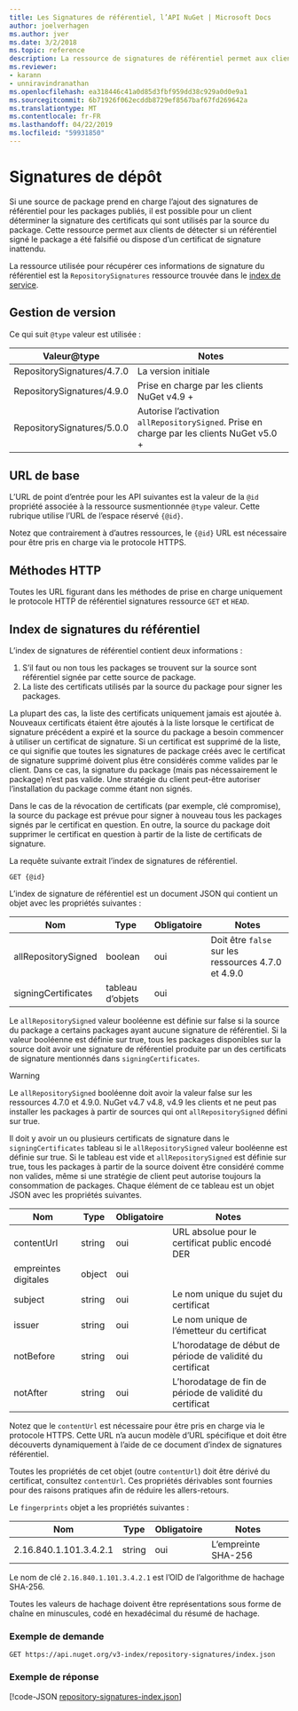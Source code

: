 ```yaml
---
title: Les Signatures de référentiel, l’API NuGet | Microsoft Docs
author: joelverhagen
ms.author: jver
ms.date: 3/2/2018
ms.topic: reference
description: La ressource de signatures de référentiel permet aux clients de sources de package annoncer leur référentiel fonctionnalités de signature.
ms.reviewer:
- karann
- unniravindranathan
ms.openlocfilehash: ea318446c41a0d85d3fbf959dd38c929a0d0e9a1
ms.sourcegitcommit: 6b71926f062ecddb8729ef8567baf67fd269642a
ms.translationtype: MT
ms.contentlocale: fr-FR
ms.lasthandoff: 04/22/2019
ms.locfileid: "59931850"
---
```

# <a name="repository-signatures"></a>Signatures de dépôt

Si une source de package prend en charge l’ajout des signatures de référentiel pour les packages publiés, il est possible pour un client déterminer la signature des certificats qui sont utilisés par la source du package. Cette ressource permet aux clients de détecter si un référentiel signé le package a été falsifié ou dispose d’un certificat de signature inattendu.

La ressource utilisée pour récupérer ces informations de signature du référentiel est la `RepositorySignatures` ressource trouvée dans le [index de service](service-index.md).

## <a name="versioning"></a>Gestion de version

Ce qui suit `@type` valeur est utilisée :

Valeur@type                 | Notes
-------------------------- | -----
RepositorySignatures/4.7.0 | La version initiale
RepositorySignatures/4.9.0 | Prise en charge par les clients NuGet v4.9 +
RepositorySignatures/5.0.0 | Autorise l’activation `allRepositorySigned`. Prise en charge par les clients NuGet v5.0 +

## <a name="base-url"></a>URL de base

L’URL de point d’entrée pour les API suivantes est la valeur de la `@id` propriété associée à la ressource susmentionnée `@type` valeur. Cette rubrique utilise l’URL de l’espace réservé `{@id}`.

Notez que contrairement à d’autres ressources, le `{@id}` URL est nécessaire pour être pris en charge via le protocole HTTPS.

## <a name="http-methods"></a>Méthodes HTTP

Toutes les URL figurant dans les méthodes de prise en charge uniquement le protocole HTTP de référentiel signatures ressource `GET` et `HEAD`.

## <a name="repository-signatures-index"></a>Index de signatures du référentiel

L’index de signatures de référentiel contient deux informations :

1. S’il faut ou non tous les packages se trouvent sur la source sont référentiel signée par cette source de package.
1. La liste des certificats utilisés par la source du package pour signer les packages.

La plupart des cas, la liste des certificats uniquement jamais est ajoutée à. Nouveaux certificats étaient être ajoutés à la liste lorsque le certificat de signature précédent a expiré et la source du package a besoin commencer à utiliser un certificat de signature. Si un certificat est supprimé de la liste, ce qui signifie que toutes les signatures de package créés avec le certificat de signature supprimé doivent plus être considérés comme valides par le client. Dans ce cas, la signature du package (mais pas nécessairement le package) n’est pas valide. Une stratégie du client peut-être autoriser l’installation du package comme étant non signés.

Dans le cas de la révocation de certificats (par exemple, clé compromise), la source du package est prévue pour signer à nouveau tous les packages signés par le certificat en question. En outre, la source du package doit supprimer le certificat en question à partir de la liste de certificats de signature.

La requête suivante extrait l’index de signatures de référentiel.

    GET {@id}

L’index de signature de référentiel est un document JSON qui contient un objet avec les propriétés suivantes :

Nom                | Type             | Obligatoire | Notes
------------------- | ---------------- | -------- | -----
allRepositorySigned | boolean          | oui      | Doit être `false` sur les ressources 4.7.0 et 4.9.0
signingCertificates | tableau d’objets | oui      | 

Le `allRepositorySigned` valeur booléenne est définie sur false si la source du package a certains packages ayant aucune signature de référentiel. Si la valeur booléenne est définie sur true, tous les packages disponibles sur la source doit avoir une signature de référentiel produite par un des certificats de signature mentionnés dans `signingCertificates`.

> [!Warning]
> Le `allRepositorySigned` booléenne doit avoir la valeur false sur les ressources 4.7.0 et 4.9.0. NuGet v4.7 v4.8, v4.9 les clients et ne peut pas installer les packages à partir de sources qui ont `allRepositorySigned` défini sur true.

Il doit y avoir un ou plusieurs certificats de signature dans le `signingCertificates` tableau si le `allRepositorySigned` valeur booléenne est définie sur true. Si le tableau est vide et `allRepositorySigned` est définie sur true, tous les packages à partir de la source doivent être considéré comme non valides, même si une stratégie de client peut autorise toujours la consommation de packages. Chaque élément de ce tableau est un objet JSON avec les propriétés suivantes.

Nom         | Type   | Obligatoire | Notes
------------ | ------ | -------- | -----
contentUrl   | string | oui      | URL absolue pour le certificat public encodé DER
empreintes digitales | object | oui      |
subject      | string | oui      | Le nom unique du sujet du certificat
issuer       | string | oui      | Le nom unique de l’émetteur du certificat
notBefore    | string | oui      | L’horodatage de début de période de validité du certificat
notAfter     | string | oui      | L’horodatage de fin de période de validité du certificat

Notez que le `contentUrl` est nécessaire pour être pris en charge via le protocole HTTPS. Cette URL n’a aucun modèle d’URL spécifique et doit être découverts dynamiquement à l’aide de ce document d’index de signatures référentiel. 

Toutes les propriétés de cet objet (outre `contentUrl`) doit être dérivé du certificat, consultez `contentUrl`.
Ces propriétés dérivables sont fournies pour des raisons pratiques afin de réduire les allers-retours.

Le `fingerprints` objet a les propriétés suivantes :

Nom                   | Type   | Obligatoire | Notes
---------------------- | ------ | -------- | -----
2.16.840.1.101.3.4.2.1 | string | oui      | L’empreinte SHA-256

Le nom de clé `2.16.840.1.101.3.4.2.1` est l’OID de l’algorithme de hachage SHA-256.

Toutes les valeurs de hachage doivent être représentations sous forme de chaîne en minuscules, codé en hexadécimal du résumé de hachage.

### <a name="sample-request"></a>Exemple de demande

    GET https://api.nuget.org/v3-index/repository-signatures/index.json

### <a name="sample-response"></a>Exemple de réponse

[!code-JSON [repository-signatures-index.json](./_data/repository-signatures-index.json)]
